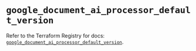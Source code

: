 # `google_document_ai_processor_default_version`

Refer to the Terraform Registry for docs: [`google_document_ai_processor_default_version`](https://registry.terraform.io/providers/hashicorp/google-beta/5.39.1/docs/resources/google_document_ai_processor_default_version).
